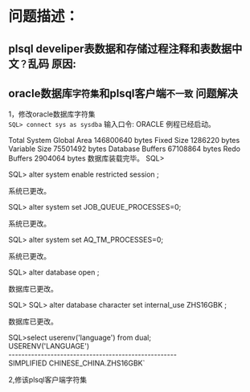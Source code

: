 问题描述：
==========
plsql develiper表数据和存储过程注释和表数据中文`？`乱码
原因:
---------
oracle数据库`字符集`和plsql客户端`不一致`
问题解决<br>
--------
1，修改oracle数据库字符集<br>
`SQL> connect sys as sysdba`
输入口令:
ORACLE 例程已经启动。

Total System Global Area  146800640 bytes
Fixed Size                  1286220 bytes
Variable Size              75501492 bytes
Database Buffers           67108864 bytes
Redo Buffers                2904064 bytes
数据库装载完毕。
SQL>

SQL> alter  system  enable  restricted  session  ;

系统已更改。

SQL> alter  system  set  JOB_QUEUE_PROCESSES=0;

系统已更改。

SQL> alter  system  set  AQ_TM_PROCESSES=0;

系统已更改。

SQL> alter  database  open  ;

数据库已更改。

SQL>
SQL> alter  database  character  set  internal_use  ZHS16GBK  ;

数据库已更改。

SQL>select userenv('language') from dual;  
USERENV('LANGUAGE')  
\----------------------------------------------------  
SIMPLIFIED CHINESE_CHINA.ZHS16GBK`

2,修该plsql客户端字符集
